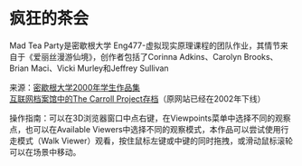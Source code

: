 # 疯狂的茶会
Mad Tea Party是密歇根大学 Eng477-虚拟现实原理课程的团队作业，其情节来自于《爱丽丝漫游仙境》，创作者包括了Corinna Adkins、Carolyn Brooks、Brian Maci、Vicki Murley和Jeffrey Sullivan

来源：[密歇根大学2000年学生作品集](http://umich.edu/~engr477/projectsf00/)  
[互联网档案馆中的The Carroll Project存档](https://web.archive.org/web/20020212173236/http://www-personal.engin.umich.edu/~vmurley/carroll/)（原网站已经在2002年下线）

操作指南：可以在3D浏览器窗口中点右键，在Viewpoints菜单中选择不同的观察点，也可以在Available Viewers中选择不同的观察模式，本作品可以尝试使用行走模式（Walk Viewer）观看，按住鼠标左键或中键的同时拖拽，或滑动鼠标滚轮可以在场景中移动。